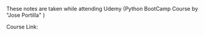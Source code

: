 
These notes are taken while attending Udemy (Python BootCamp Course by "Jose Portilla" )

Course Link:

